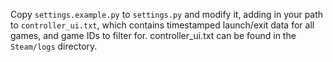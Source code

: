 Copy `settings.example.py` to `settings.py` and modify it, adding in your path to `controller_ui.txt`, which contains timestamped launch/exit data for all games, and game IDs to filter for. controller_ui.txt can be found in the `Steam/logs` directory.